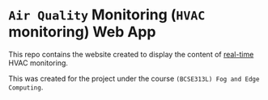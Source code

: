 # `Air Quality` Monitoring (`HVAC` monitoring) Web App

<!-- <hr> -->

This repo contains the website created to display the content of <u>real-time</u> HVAC monitoring.

This was created for the project under the course `(BCSE313L) Fog and Edge Computing`.

